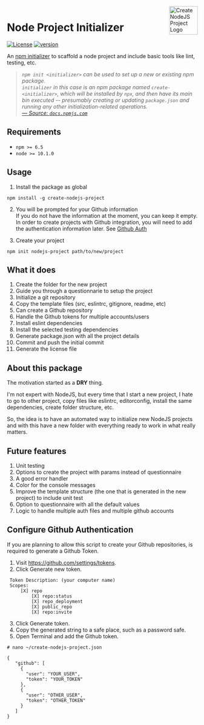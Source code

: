 <img width="75px" height="75px" align="right" alt="Create NodeJS Project Logo" src="https://raw.githubusercontent.com/nmicht/create-nodejs-project/master/assets/create-nodejs-project.png" title="Create NodeJS Project"/>

# Node Project Initializer

[![License][license-image]][license-url] [![version][npm-image]][npm-url]

An [npm initializer][npm/init] to scaffold a node project and include basic tools like lint, testing, etc.

> _`npm init <initializer>` can be used to set up a new or existing npm package._  
> _`initializer` in this case is an npm package named `create-<initializer>`, which will be installed by `npx`, and then have its main bin executed -- presumably creating or updating `package.json` and running any other initialization-related operations._  
> _[&mdash; Source: `docs.npmjs.com`][npm/init]_

## Requirements

- `npm >= 6.5`
- `node >= 10.1.0`

## Usage

1. Install the package as global
```
npm install -g create-nodejs-project
```

2. You will be prompted for your Github information  
If you do not have the information at the moment, you can keep it empty.  
In order to create projects with Github integration, you will need to add the authentication information later. See [Github Auth](#configure-Github-authentication)

3. Create your project
```
npm init nodejs-project path/to/new/project
```

## What it does

1. Create the folder for the new project
1. Guide you through a questionnarie to setup the project
2. Initialize a git repository
3. Copy the template files (src, eslintrc, gitignore, readme, etc)
4. Can create a Github repository
5. Handle the Github tokens for multiple accounts/users
5. Install eslint dependencies
5. Install the selected testing dependencies
6. Generate package.json with all the project details
7. Commit and push the initial commit
8. Generate the license file

## About this package

The motivation started as a **DRY** thing.

I'm not expert with NodeJS, but every time that I start a new project, I hate to go to other project, copy files like eslintrc, editorconfig, install the same dependencies, create folder structure, etc.   

So, the idea is to have an automated way to initialize new NodeJS projects and with this have a new folder with everything ready to work in what really matters.  


## Future features

1. Unit testing
7. Options to create the project with params instead of questionnaire
10. A good error handler
11. Color for the console messages
12. Improve the template structure (the one that is generated in the new project) to include unit test
18. Option to questionnaire with all the default values
2. Logic to handle multiple auth files and multiple github accounts

## Configure Github Authentication

If you are planning to allow this script to create your Github repositories, is required to generate a Github Token.

1. Visit https://github.com/settings/tokens.
2. Click Generate new token.
```
 Token Description: (your computer name)
 Scopes:
     [X] repo
         [X] repo:status
         [X] repo_deployment
         [X] public_repo
         [X] repo:invite
```
3. Click Generate token.
4. Copy the generated string to a safe place, such as a password safe.
5. Open Terminal and add the Github token.

```
# nano ~/create-nodejs-project.json

{
   "github": [
     {
       "user": "YOUR_USER",
       "token": "YOUR_TOKEN"
     },
     {
       "user": "OTHER_USER",
       "token": "OTHER_TOKEN"
     }
   ]
}
```



[license-url]: LICENSE
[license-image]: https://img.shields.io/github/license/nmicht/create-nodejs-project.svg?style=for-the-badge&logo=appveyor

[npm-url]: https://www.npmjs.com/package/create-nodejs-project
[npm-image]: https://img.shields.io/npm/v/create-nodejs-project.svg?style=for-the-badge&logo=npm

[npm/init]: https://docs.npmjs.com/cli/init#description
